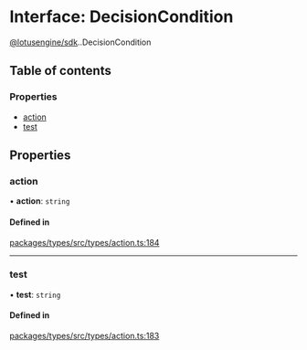 # Interface: DecisionCondition

[@lotusengine/sdk](../wiki/@lotusengine.sdk).[<internal>](../wiki/@lotusengine.sdk.%3Cinternal%3E).DecisionCondition

## Table of contents

### Properties

- [action](../wiki/@lotusengine.sdk.%3Cinternal%3E.DecisionCondition#action)
- [test](../wiki/@lotusengine.sdk.%3Cinternal%3E.DecisionCondition#test)

## Properties

### action

• **action**: `string`

#### Defined in

[packages/types/src/types/action.ts:184](https://github.com/lotusengine/sdk/blob/f1f5297/packages/types/src/types/action.ts#L184)

___

### test

• **test**: `string`

#### Defined in

[packages/types/src/types/action.ts:183](https://github.com/lotusengine/sdk/blob/f1f5297/packages/types/src/types/action.ts#L183)
